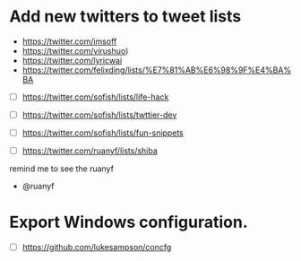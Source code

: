 # Add new twitters to tweet lists

- https://twitter.com/imsoff
- https://twitter.com/virushuo)
- https://twitter.com/lyricwai
- https://twitter.com/felixding/lists/%E7%81%AB%E6%98%9F%E4%BA%BA
- [ ] https://twitter.com/sofish/lists/life-hack
- [ ] https://twitter.com/sofish/lists/twttier-dev
- [ ] https://twitter.com/sofish/lists/fun-snippets
- [ ] https://twitter.com/ruanyf/lists/shiba


remind me to see the ruanyf

- @ruanyf

# Export Windows configuration.
- [ ] https://github.com/lukesampson/concfg
